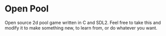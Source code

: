 # Open Pool
Open source 2d pool game written in C and SDL2. Feel free to take this and modify it to make something new, to learn from, or do whatever you want.
